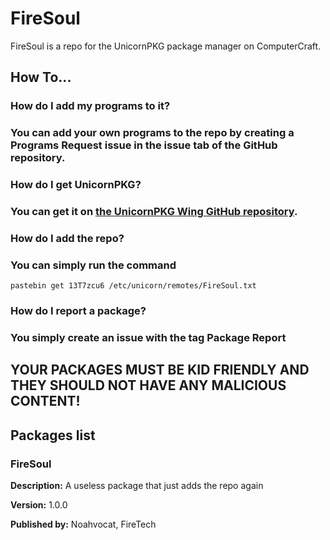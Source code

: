 # FireSoul
FireSoul is a repo for the UnicornPKG package manager on ComputerCraft.

## How To...
### How do I add my programs to it?
### You can add your own programs to the repo by creating a Programs Request issue in the issue tab of the GitHub repository.

### How do I get UnicornPKG?
### You can get it on [the UnicornPKG Wing GitHub repository](https://github.com/unicornpkg/wing).

### How do I add the repo?
### You can simply run the command
`pastebin get 13T7zcu6 /etc/unicorn/remotes/FireSoul.txt`

### How do I report a package?
### You simply create an issue with the tag Package Report

## YOUR PACKAGES MUST BE KID FRIENDLY AND THEY SHOULD NOT HAVE ANY MALICIOUS CONTENT!
## Packages list

### FireSoul
**Description:** A useless package that just adds the repo again

**Version:** 1.0.0

**Published by:** Noahvocat, FireTech

